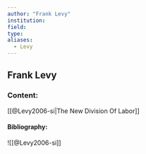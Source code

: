 ```yaml
---
author: "Frank Levy"
institution:
field:
type:
aliases:
  - Levy
---
```


## Frank Levy

### Content:
[[@Levy2006-si|The New Division Of Labor]]

#### Bibliography:

![[@Levy2006-si]]